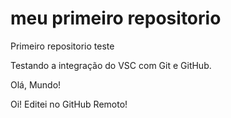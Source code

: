 # meu primeiro repositorio
 Primeiro repositorio teste

 Testando a integração do VSC com Git e GitHub.

 Olá, Mundo!
 
 Oi! Editei no GitHub Remoto!
